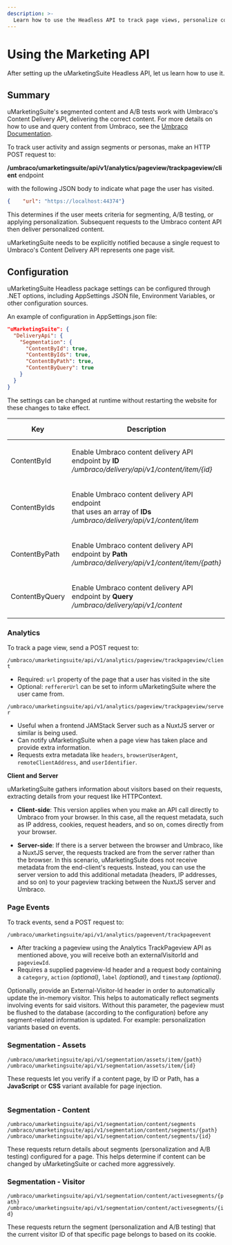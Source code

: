```yaml
---
description: >-
  Learn how to use the Headless API to track page views, personalize content, and manage segmentation for visitors.
---
```


# Using the Marketing API

After setting up the uMarketingSuite Headless API, let us learn how to use it.

## Summary

uMarketingSuite's segmented content and A/B tests work with Umbraco's Content Delivery API, delivering the correct content. For more details on how to use and query content from Umbraco, see the [Umbraco Documentation](https://docs.umbraco.com/umbraco-cms/reference/content-delivery-api#enable-the-content-delivery-api).

To track user activity and assign segments or personas, make an HTTP POST request to:

**/umbraco/umarketingsuite/api/v1/analytics/pageview/trackpageview/client** endpoint

with the following JSON body to indicate what page the user has visited.

```json
{    "url": "https://localhost:44374"}
```

This determines if the user meets criteria for segmenting, A/B testing, or applying personalization. Subsequent requests to the Umbraco content API then deliver personalized content.

uMarketingSuite needs to be explicitly notified because a single request to Umbraco's Content Delivery API represents one page visit.

## Configuration

uMarketingSuite Headless package settings can be configured through .NET options, including AppSettings JSON file, Environment Variables, or other configuration sources.

An example of configuration in AppSettings.json file:

```json
"uMarketingSuite": {
  "DeliveryApi": {
    "Segmentation": {
      "ContentById": true,
      "ContentByIds": true,
      "ContentByPath": true,
      "ContentByQuery": true
    }
  }
}
```

The settings can be changed at runtime without restarting the website for these changes to take effect.

| **Key**        | **Description**                                                                                                                                     | **Default Value** |
| -------------- | --------------------------------------------------------------------------------------------------------------------------------------------------- | ----------------- |
| ContentById    | <p>Enable Umbraco content delivery API endpoint by <strong>ID</strong><br><em>/umbraco/delivery/api/v1/content/item/{id}</em></p>                   | true              |
| ContentByIds   | <p>Enable Umbraco content delivery API endpoint<br>that uses an array of <strong>IDs</strong><br><em>/umbraco/delivery/api/v1/content/item</em></p> | true              |
| ContentByPath  | <p>Enable Umbraco content delivery API endpoint by <strong>Path</strong><br><em>/umbraco/delivery/api/v1/content/item/{path}</em></p>               | true              |
| ContentByQuery | <p>Enable Umbraco content delivery API endpoint by <strong>Query</strong><br><em>/umbraco/delivery/api/v1/content</em></p>                          | true              |

### Analytics

To track a page view, send a POST request to:

`/umbraco/umarketingsuite/api/v1/analytics/pageview/trackpageview/client`

- Required: `url` property of the page that a user has visited in the site
- Optional: `reffererUrl` can be set to inform uMarketingSuite where the user came from.

`/umbraco/umarketingsuite/api/v1/analytics/pageview/trackpageview/server`

- Useful when a frontend JAMStack Server such as a NuxtJS server or similar is being used.
- Can notify uMarketingSuite when a page view has taken place and provide extra information.
- Requests extra metadata like `headers`, `browserUserAgent`, `remoteClientAddress`, and `userIdentifier`.

**Client and Server**

uMarketingSuite gathers information about visitors based on their requests, extracting details from your request like HTTPContext.

- **Client-side**: This version applies when you make an API call directly to Umbraco from your browser. In this case, all the request metadata, such as IP address, cookies, request headers, and so on, comes directly from your browser.

- **Server-side**: If there is a server between the browser and Umbraco, like a NuxtJS server, the requests tracked are from the server rather than the browser. In this scenario, uMarketingSuite does not receive metadata from the end-client's requests. Instead, you can use the server version to add this additional metadata (headers, IP addresses, and so on) to your pageview tracking between the NuxtJS server and Umbraco.

### Page Events

To track events, send a POST request to:

`/umbraco/umarketingsuite/api/v1/analytics/pageevent/trackpageevent`

- After tracking a pageview using the Analytics TrackPageview API as mentioned above, you will receive both an externalVisitorId and `pageviewId`.
- Requires a supplied pageview-Id header and a request body containing a `category`, `action` _(optional)_, `label` _(optional)_, and `timestamp` _(optional)_.

Optionally, provide an External-Visitor-Id header in order to automatically update the in-memory visitor. This helps to automatically reflect segments involving events for said visitors. Without this parameter, the pageview must be flushed to the database (according to the configuration) before any segment-related information is updated. For example: personalization variants based on events.

### Segmentation - Assets

`/umbraco/umarketingsuite/api/v1/segmentation/assets/item/{path}`
`/umbraco/umarketingsuite/api/v1/segmentation/assets/item/{id}`

These requests let you verify if a content page, by ID or Path, has a **JavaScript** or **CSS** variant available for page injection.

![]()

### Segmentation - Content

`/umbraco/umarketingsuite/api/v1/segmentation/content/segments`
`/umbraco/umarketingsuite/api/v1/segmentation/content/segments/{path}`
`/umbraco/umarketingsuite/api/v1/segmentation/content/segments/{id}`

These requests return details about segments (personalization and A/B testing) configured for a page. This helps determine if content can be changed by uMarketingSuite or cached more aggressively.

### Segmentation - Visitor

`/umbraco/umarketingsuite/api/v1/segmentation/content/activesegments/{path}`
`/umbraco/umarketingsuite/api/v1/segmentation/content/activesegments/{id}`

These requests return the segment (personalization and A/B testing) that the current visitor ID of that specific page belongs to based on its cookie.
